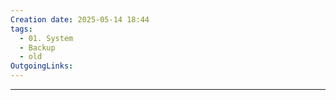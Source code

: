 ```yaml
---
Creation date: 2025-05-14 18:44
tags:
  - 01. System
  - Backup
  - old
OutgoingLinks:
---
```

---


